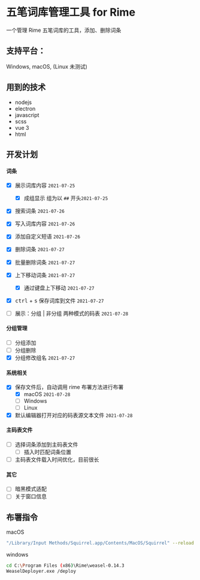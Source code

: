 # 五笔词库管理工具 for Rime
一个管理 Rime 五笔词库的工具，添加、删除词条


## 支持平台：
Windows, macOS, (Linux 未测试)

## 用到的技术
- nodejs
- electron
- javascript
- scss
- vue 3 
- html

## 开发计划

#### 词条
- [x] 展示词库内容 `2021-07-25`
   - [x] 成组显示 组为以 `##` 开头`2021-07-25`
- [x] 搜索词条 `2021-07-26`
- [x] 写入词库内容 `2021-07-26`
- [x] 添加自定义短语 `2021-07-26`
- [x] 删除词条 `2021-07-27`
- [x] 批量删除词条  `2021-07-27`
- [x] 上下移动词条  `2021-07-27`
   - [x] 通过键盘上下移动 `2021-07-27`
- [x] <kbd>ctrl</kbd> + <kbd>s</kbd> 保存词库到文件 `2021-07-27`
- [ ] 展示：分组 | 非分组 两种模式的码表 `2021-07-28`


#### 分组管理
- [ ] 分组添加
- [ ] 分组删除
- [x] 分组修改组名 `2021-07-27`
  
#### 系统相关
- [x] 保存文件后，自动调用 rime 布署方法进行布署
  - [x] macOS `2021-07-28`
  - [ ] Windows
  - [ ] Linux
- [x] 默认编辑器打开对应的码表源文本文件 `2021-07-28`
  
#### 主码表文件
- [ ] 选择词条添加到主码表文件
  - [ ] 插入时匹配词条位置
- [ ] 主码表文件载入时间优化，目前很长

#### 其它
- [ ] 暗黑模式适配
- [ ] 关于窗口信息

## 布署指令

macOS
```bash
"/Library/Input Methods/Squirrel.app/Contents/MacOS/Squirrel" --reload
```

windows
```bash
cd C:\Program Files (x86)\Rime\weasel-0.14.3
WeaselDeployer.exe /deploy
```